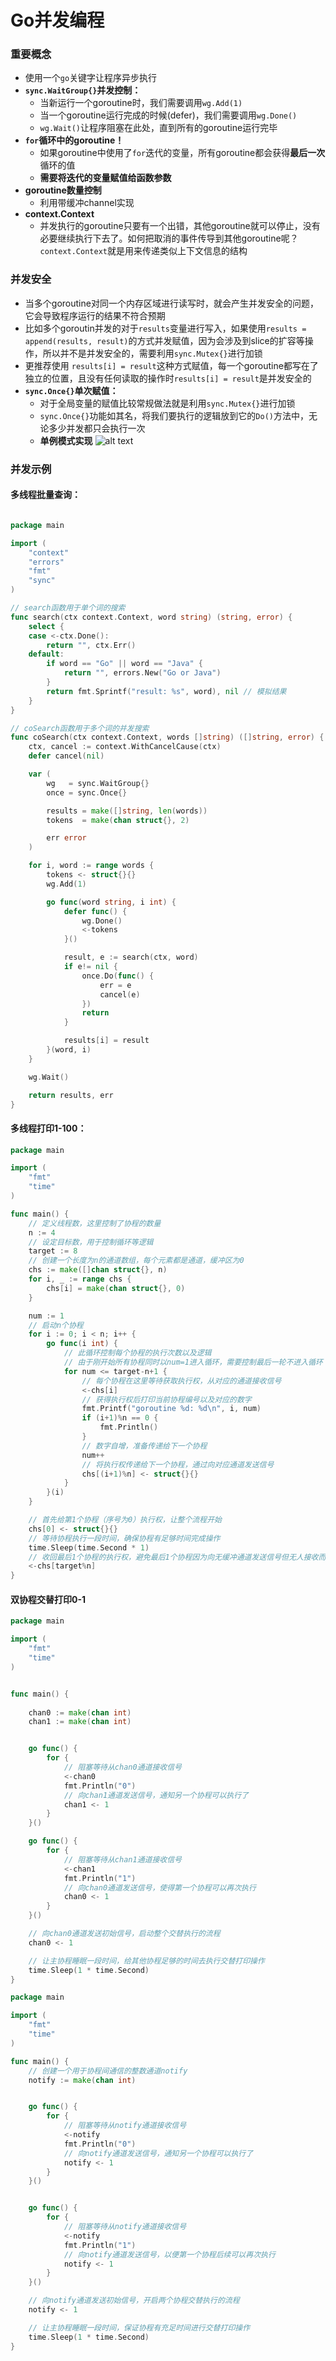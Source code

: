 # Go并发编程

### 重要概念

- 使用一个`go`关键字让程序异步执行
- **`sync.WaitGroup{}`并发控制：**
    - 当新运行一个goroutine时，我们需要调用`wg.Add(1)`
    - 当一个goroutine运行完成的时候(defer)，我们需要调用`wg.Done()`
    - `wg.Wait()`让程序阻塞在此处，直到所有的goroutine运行完毕
- **`for`循环中的goroutine！**
    - 如果goroutine中使用了`for`迭代的变量，所有goroutine都会获得**最后一次**循环的值
    - **需要将迭代的变量赋值给函数参数**
- **goroutine数量控制**
    - 利用带缓冲channel实现
- **context.Context**
    - 并发执行的goroutine只要有一个出错，其他goroutine就可以停止，没有必要继续执行下去了。如何把取消的事件传导到其他goroutine呢？`context.Context`就是用来传递类似上下文信息的结构

### 并发安全

- 当多个goroutine对同一个内存区域进行读写时，就会产生并发安全的问题，它会导致程序运行的结果不符合预期
- 比如多个goroutin并发的对于`results`变量进行写入，如果使用`results = append(results, result)`的方式并发赋值，因为会涉及到slice的扩容等操作，所以并不是并发安全的，需要利用`sync.Mutex{}`进行加锁
- 更推荐使用 `results[i] = result`这种方式赋值，每一个goroutine都写在了独立的位置，且没有任何读取的操作时`results[i] = result`是并发安全的
- **`sync.Once{}`单次赋值：**
    - 对于全局变量的赋值比较常规做法就是利用`sync.Mutex{}`进行加锁
    - `sync.Once{}`功能如其名，将我们要执行的逻辑放到它的`Do()`方法中，无论多少并发都只会执行一次
    - **单例模式实现**
    ![alt text](image.png)

### 并发示例

#### 多线程批量查询：


```go

package main

import (
    "context"
    "errors"
    "fmt"
    "sync"
)

// search函数用于单个词的搜索
func search(ctx context.Context, word string) (string, error) {
    select {
    case <-ctx.Done():
        return "", ctx.Err()
    default:
        if word == "Go" || word == "Java" {
            return "", errors.New("Go or Java")
        }
        return fmt.Sprintf("result: %s", word), nil // 模拟结果
    }
}

// coSearch函数用于多个词的并发搜索
func coSearch(ctx context.Context, words []string) ([]string, error) {
    ctx, cancel := context.WithCancelCause(ctx)
    defer cancel(nil)

    var (
        wg   = sync.WaitGroup{}
        once = sync.Once{}

        results = make([]string, len(words))
        tokens  = make(chan struct{}, 2)

        err error
    )

    for i, word := range words {
        tokens <- struct{}{}
        wg.Add(1)

        go func(word string, i int) {
            defer func() {
                wg.Done()
                <-tokens
            }()

            result, e := search(ctx, word)
            if e!= nil {
                once.Do(func() {
                    err = e
                    cancel(e)
                })
                return
            }

            results[i] = result
        }(word, i)
    }

    wg.Wait()

    return results, err
}
```

#### 多线程打印1-100：

```go
package main

import (
    "fmt"
    "time"
)

func main() {
    // 定义线程数，这里控制了协程的数量
    n := 4
    // 设定目标数，用于控制循环等逻辑
    target := 8
    // 创建一个长度为n的通道数组，每个元素都是通道，缓冲区为0
    chs := make([]chan struct{}, n)
    for i, _ := range chs {
        chs[i] = make(chan struct{}, 0)
    }

    num := 1
    // 启动n个协程
    for i := 0; i < n; i++ {
        go func(i int) {
            // 此循环控制每个协程的执行次数以及逻辑
            // 由于刚开始所有协程同时以num=1进入循环，需要控制最后一轮不进入循环
            for num <= target-n+1 {
                // 每个协程在这里等待获取执行权，从对应的通道接收信号
                <-chs[i]
                // 获得执行权后打印当前协程编号以及对应的数字
                fmt.Printf("goroutine %d: %d\n", i, num)
                if (i+1)%n == 0 {
                    fmt.Println()
                }
                // 数字自增，准备传递给下一个协程
                num++
                // 将执行权传递给下一个协程，通过向对应通道发送信号
                chs[(i+1)%n] <- struct{}{}
            }
        }(i)
    }

    // 首先给第1个协程（序号为0）执行权，让整个流程开始
    chs[0] <- struct{}{}
    // 等待协程执行一段时间，确保协程有足够时间完成操作
    time.Sleep(time.Second * 1)
    // 收回最后1个协程的执行权，避免最后1个协程因为向无缓冲通道发送信号但无人接收而一直阻塞
    <-chs[target%n]
}
```

#### 双协程交替打印0-1

```go
package main

import (
    "fmt"
    "time"
)


func main() {
    
    chan0 := make(chan int)
    chan1 := make(chan int)


    go func() {
        for {
            // 阻塞等待从chan0通道接收信号
            <-chan0
            fmt.Println("0")
            // 向chan1通道发送信号，通知另一个协程可以执行了
            chan1 <- 1
        }
    }()

    go func() {
        for {
            // 阻塞等待从chan1通道接收信号
            <-chan1
            fmt.Println("1")
            // 向chan0通道发送信号，使得第一个协程可以再次执行
            chan0 <- 1
        }
    }()

    // 向chan0通道发送初始信号，启动整个交替执行的流程
    chan0 <- 1

    // 让主协程睡眠一段时间，给其他协程足够的时间去执行交替打印操作
    time.Sleep(1 * time.Second)
}

```

```go
package main

import (
    "fmt"
    "time"
)

func main() {
    // 创建一个用于协程间通信的整数通道notify
    notify := make(chan int)


    go func() {
        for {
            // 阻塞等待从notify通道接收信号
            <-notify
            fmt.Println("0")
            // 向notify通道发送信号，通知另一个协程可以执行了
            notify <- 1
        }
    }()


    go func() {
        for {
            // 阻塞等待从notify通道接收信号
            <-notify
            fmt.Println("1")
            // 向notify通道发送信号，以便第一个协程后续可以再次执行
            notify <- 1
        }
    }()

    // 向notify通道发送初始信号，开启两个协程交替执行的流程
    notify <- 1

    // 让主协程睡眠一段时间，保证协程有充足时间进行交替打印操作
    time.Sleep(1 * time.Second)
}
```